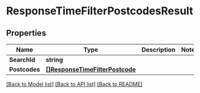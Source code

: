 # ResponseTimeFilterPostcodesResult

## Properties

Name | Type | Description | Notes
------------ | ------------- | ------------- | -------------
**SearchId** | **string** |  | 
**Postcodes** | [**[]ResponseTimeFilterPostcode**](ResponseTimeFilterPostcode.md) |  | 

[[Back to Model list]](../README.md#documentation-for-models) [[Back to API list]](../README.md#documentation-for-api-endpoints) [[Back to README]](../README.md)


